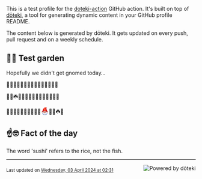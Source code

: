 This is a test profile for the [doteki-action](https://github.com/welpo/doteki-action) GitHub action. It's built on top of [dōteki](https://doteki.org), a tool for generating dynamic content in your GitHub profile README.

The content below is generated by dōteki. It gets updated on every push, pull request and on a weekly schedule.

## 👨‍🌾 Test garden

Hopefully we didn't get gnomed today…

<!-- garden start -->
🌹🌿🌼🌱🌿🌿🌱🐛🌸🐛🌿🌿🍄🌳🐸
<!-- garden end --><!-- garden start -->
🌸🌸☘️🌿🍀🐇🌱🐸🌸🌱🌹🌱🌷🌼🌲
<!-- garden end --><!-- garden start -->
🌺🌼🌱🌸🌻🌻🌱🌸🌿🌲<sub><img src="https://raw.githubusercontent.com/welpo/doteki-action/main/assets/gnomed.png" width="21" alt="Consider yourself gnomed"></sub>🌱🌸☘️🌻
<!-- garden end -->

## ☝️🤓 Fact of the day

<!-- did_you_know start -->
The word 'sushi' refers to the rice, not the fish.
<!-- did_you_know end -->

---

<a href="https://doteki.org"><img src="https://img.shields.io/badge/powered_by-d%C5%8Dteki-0?style=flat-square&labelColor=202b2d&color=5E936C" align="right" alt="Powered by dōteki"></a> <div style="text-align: left;"><sub>
<!-- last_updated start -->Last updated on <a href="https://github.com/welpo/doteki-action/actions/workflows/ci.yaml">Wednesday, 03 April 2024 at 02:31<!-- last_updated end --></sub></div>

